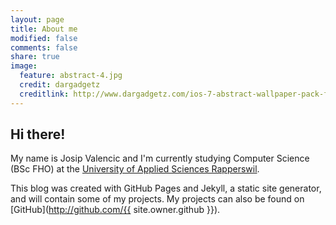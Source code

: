 ```yaml
---
layout: page
title: About me
modified: false
comments: false
share: true
image:
  feature: abstract-4.jpg
  credit: dargadgetz
  creditlink: http://www.dargadgetz.com/ios-7-abstract-wallpaper-pack-for-iphone-5-and-ipod-touch-retina/
---
```


## Hi there!

My name is Josip Valencic and I'm currently studying Computer Science (BSc FHO) at the [University of Applied Sciences Rapperswil](http://www.hsr.ch).

This blog was created with GitHub Pages and Jekyll, a static site generator, and will contain some of my projects.
My projects can also be found on [GitHub](http://github.com/{{ site.owner.github }}).

<!--<div markdown="0"><a href="{{ site.url }}/theme-setup/" class="btn btn-info">Theme Setup</a> <a href="https://github.com/mmistakes/hpstr-jekyll-theme" class="btn btn-success">Download HPSTR</a></div>-->
